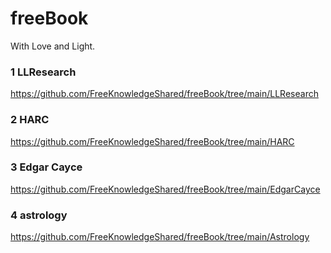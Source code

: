 # freeBook

With Love and Light.

### 1 LLResearch
https://github.com/FreeKnowledgeShared/freeBook/tree/main/LLResearch

### 2 HARC
https://github.com/FreeKnowledgeShared/freeBook/tree/main/HARC

### 3 Edgar Cayce
https://github.com/FreeKnowledgeShared/freeBook/tree/main/EdgarCayce

### 4 astrology
https://github.com/FreeKnowledgeShared/freeBook/tree/main/Astrology

